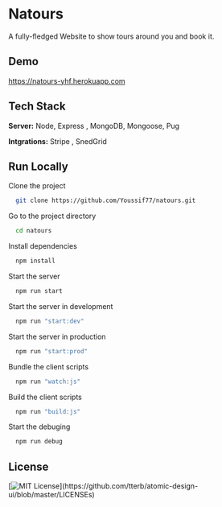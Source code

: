 # Natours

A fully-fledged Website to show tours around you and book it.

## Demo

https://natours-yhf.herokuapp.com

## Tech Stack

**Server:** Node, Express , MongoDB, Mongoose, Pug

**Intgrations:** Stripe , SnedGrid

## Run Locally

Clone the project

```bash
  git clone https://github.com/Youssif77/natours.git
```

Go to the project directory

```bash
  cd natours
```

Install dependencies

```bash
  npm install
```

Start the server

```bash
  npm run start
```

Start the server in development

```bash
  npm run "start:dev"
```

Start the server in production

```bash
  npm run "start:prod"
```

Bundle the client scripts

```bash
  npm run "watch:js"
```

Build the client scripts

```bash
  npm run "build:js"
```

Start the debuging

```bash
  npm run debug
```

## License

[![MIT License](https://img.shields.io/apm/l/atomic-design-ui.svg?)](https://github.com/tterb/atomic-design-ui/blob/master/LICENSEs)

